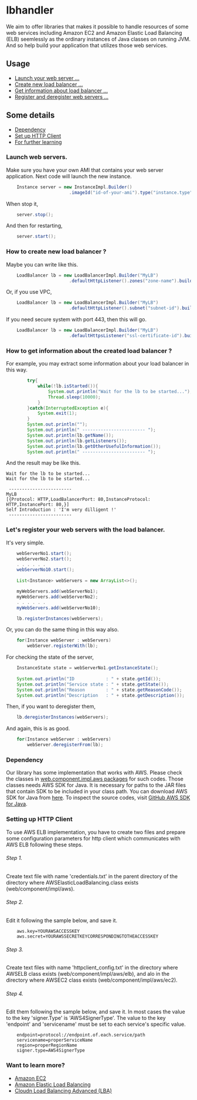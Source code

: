 lbhandler
=========

We aim to offer libraries that makes it possible to handle resources of some web services including Amazon EC2 and Amazon Elastic Load Balancing (ELB) seemlessly as the ordinary instances of Java classes on running JVM. And so help build your application that utilizes those web services.


## Usage

 * [Launch your web server ...](#launch-web-servers)
 * [Create new load balancer ...](#how-to-create-new-load-balancer-)
 * [Get information about load balancer ...](#how-to-get-information-about-the-created-load-balancer-)
 * [Register and deregister web servers ...](#lets-register-your-web-servers-with-the-load-balancer)

## Some details

 * [Dependency](#dependency)
 * [Set up HTTP Client](#setting-up-http-client)
 * [For further learning](#want-to-learn-elb-or-lba-)

### Launch web servers.

Make sure you have your own AMI that contains your web server application. Next code will launch the new instance.

```java
    Instance server = new InstanceImpl.Builder()
                        .imageId("id-of-your-ami").type("instance.type").create();
```

When stop it,
```java
    server.stop();
```

And then for restarting,
```java
    server.start();
```

### How to create new load balancer ?

Maybe you can write like this.

```java
    LoadBalancer lb = new LoadBalancerImpl.Builder("MyLB")
                        .defaultHttpListener().zones("zone-name").build();
```

Or, if you use VPC,

```java
    LoadBalancer lb = new LoadBalancerImpl.Builder("MyLB")
                        .defaultHttpListener().subnet("subnet-id").build();
```

If you need secure system with port 443, then this will go.

```java
    LoadBalancer lb = new LoadBalancerImpl.Builder("MyLB")
                        .defaultHttpsListener("ssl-certificate-id").build();
```

### How to get information about the created load balancer ?

For example, you may extract some information about your load balancer in this way.

```java
        try{
            while(!lb.isStarted()){
                System.out.println("Wait for the lb to be started...");
                Thread.sleep(10000);
            }
        }catch(InterruptedException e){
            System.exit(1);
        }
        System.out.println("");
        System.out.println(" ------------------------ ");
        System.out.println(lb.getName());
        System.out.println(lb.getListeners());
        System.out.println(lb.getOtherUsefulInformation());
        System.out.println(" ------------------------ ");
```

And the result may be like this.

    Wait for the lb to be started...
    Wait for the lb to be started...
    
     ------------------------ 
    MyLB
    [{Protocol: HTTP,LoadBalancerPort: 80,InstanceProtocol: HTTP,InstancePort: 80,}]
    Self Introduction : 'I'm very dilligent !'
     ------------------------ 


### Let's register your web servers with the load balancer.

It's very simple.

```java
    webServerNo1.start();
    webServerNo2.start();
    . . . . . .
    webServerNo10.start();
    
    List<Instance> webServers = new ArrayList<>();

    myWebServers.add(webServerNo1);
    myWebServers.add(webServerNo2);
    . . . . . .
    myWebServers.add(webServerNo10);

    lb.registerInstances(webServers);
```

Or, you can do the same thing in this way also.

```java
    for(Instance webServer : webServers)
        webServer.registerWith(lb);
```

For checking the state of the server,

```java
    InstanceState state = webServerNo1.getInstanceState();
    
    System.out.println("ID            : " + state.getId());
    System.out.println("Service state : " + state.getState());
    System.out.println("Reason        : " + state.getReasonCode());
    System.out.println("Description   : " + state.getDescription());
```


Then, if you want to deregister them,

```java
    lb.deregisterInstances(webServers);
```

And again, this is as good.

```java
    for(Instance webServer : webServers)
        webServer.deregisterFrom(lb);
```

### Dependency

Our library has some implementation that works with AWS. Please check the classes in [web.component.impl.aws packages](https://github.com/Hiroshi1978/lbhandler/tree/master/src/web/component/impl/aws) for such codes. Those classes needs AWS SDK for Java. It is necessary for paths to the JAR files that contain SDK to be included in your class path.
You can download AWS SDK for Java from [here](https://aws.amazon.com/jp/sdkforjava/).
To inspect the source codes, visit [GitHub AWS SDK for Java](https://github.com/aws/aws-sdk-java).

### Setting up HTTP Client

To use AWS ELB implementation, you have to create two files and prepare some configuration parameters for http client which communicates with AWS ELB following these steps.

###### Step 1. 
Create text file with name 'credentials.txt' in the parent directory of the directory where AWSElasticLoadBalancing.class exists (web/component/impl/aws).

###### Step 2. 
Edit it following the sample below, and save it.

```
    aws.key=YOURAWSACCESSKEY
    aws.secret=YOURAWSSECRETKEYCORRESPONDINGTOTHEACCESSKEY
```

###### Step 3. 
Create text files with name 'httpclient_config.txt' in the directory where AWSELB class exists (web/component/impl/aws/elb), and alo in the directory where AWSEC2 class exists (web/component/impl/aws/ec2).

###### Step 4. 
Edit them following the sample below, and save it. In most cases the value to the key 'signer.Type' is 'AWS4SignerType'. The value to the key 'endpoint' and 'servicename' must be set to each service's specific value. 

```
    endpoint=protocol://endpoint.of.each.service/path
    servicename=properServiceName
    region=properRegionName
    signer.type=AWS4SignerType
```


### Want to learn more?

 * [Amazon EC2](http://aws.amazon.com/jp/ec2/)
 * [Amazon Elastic Load Balancing](http://aws.amazon.com/jp/elasticloadbalancing/)
 * [Cloudn Load Balancing Advanced (LBA)](http://www.ntt.com/cloudn/data/lba.html)

